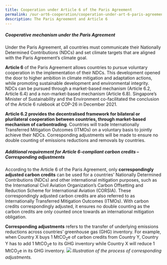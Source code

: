 ```yaml
---
title: Cooperation under Article 6 of the Paris Agreement
permalink: /our-art6-cooperation/cooperation-under-art-6-paris-agreement/
description: The Paris Agreement and Article 6
---
```

##### Cooperative mechanism under the Paris Agreement

Under the Paris Agreement, all countries must communicate their Nationally Determined Contributions (NDCs) and set climate targets that are aligned with the Paris Agreement’s climate goal.

**Article 6** of the Paris Agreement allows countries to pursue voluntary cooperation in the implementation of their NDCs. This development opened the door to higher ambition in climate
mitigation and adaptation actions, while promoting sustainable development and environmental integrity. NDCs can be pursued through a market-based mechanism (Article 6.2, Article 6.4) and a non-market-based mechanism (Article 6.8). Singapore’s Minister of Sustainability and the Environment co-facilitated the conclusion of the Article 6 rulebook at COP-26 in December 2021.

**Article 6.2 provides the decentralised framework for bilateral or plurilateral cooperation between countries, through market-based mechanism of carbontrading**. Countries will trade Internationally Transferred Mitigation Outcomes (ITMOs) on a voluntary basis to jointly achieve their NDCs. Corresponding adjustments will be made to ensure no double counting of emissions reductions and removals by countries.

##### Additional requirement for Article 6-compliant carbon credits – Corresponding adjustments

According to the Article 6 of the Paris Agreement, only **correspondingly adjusted carbon credits** can be used for a countries' Nationally Determined Contributions (NDCs) and other international mitigation purposes, such as the International Civil Aviation Organization’s Carbon Offsetting and Reduction Scheme for International Aviation (CORSIA). These correspondingly adjusted carbon credits are also referred to as Internationally Transferred Mitigation Outcomes (ITMOs). With carbon credits correspondingly adjusted, it ensures no double counting as the carbon credits are only counted once towards an international mitigation obligation.

**Corresponding adjustments** refers to the transfer of underlying emissions reductions across countries’ greenhouse gas (GHG) inventory. For example, when Country X buys 1 MtCO<sub>2</sub>e of carbon credits from Country Y, Country Y has to add 1 MtCO<sub>2</sub>e to its GHG inventory while Country
X will reduce 1 MtCO<sub>2</sub>e in its GHG inventory.
<img src="https://file.go.gov.sg/corrsadj.gif">
*Illustration of the process of corresponding adjustments.*